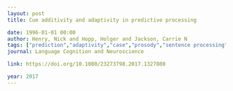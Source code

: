 ```yaml
---
layout: post
title: Cue additivity and adaptivity in predictive processing

date: 1996-01-01 00:00
author: Henry, Nick and Hopp, Holger and Jackson, Carrie N
tags: ["prediction","adaptivity","case","prosody","sentence processing"]
journal: Language Cognition and Neuroscience

link: https://doi.org/10.1080/23273798.2017.1327080

year: 2017
---
```



